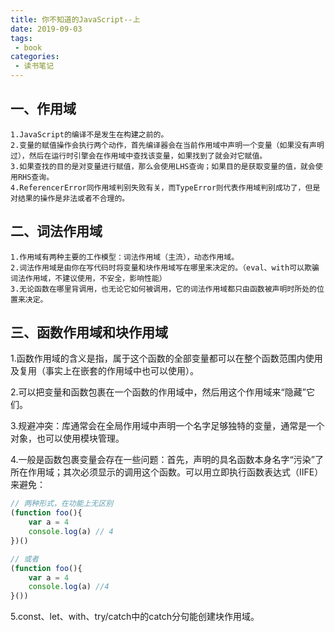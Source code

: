 ```yaml
---
title: 你不知道的JavaScript--上
date: 2019-09-03
tags:
 - book
categories:
 - 读书笔记
---
```


## 一、作用域

    1.JavaScript的编译不是发生在构建之前的。
    2.变量的赋值操作会执行两个动作，首先编译器会在当前作用域中声明一个变量（如果没有声明过），然后在运行时引擎会在作用域中查找该变量，如果找到了就会对它赋值。
    3.如果查找的目的是对变量进行赋值，那么会使用LHS查询；如果目的是获取变量的值，就会使用RHS查询。
    4.ReferencerError同作用域判别失败有关，而TypeError则代表作用域判别成功了，但是对结果的操作是非法或者不合理的。

## 二、词法作用域

    1.作用域有两种主要的工作模型：词法作用域（主流），动态作用域。
    2.词法作用域是由你在写代码时将变量和块作用域写在哪里来决定的。（eval、with可以欺骗词法作用域，不建议使用，不安全，影响性能）
    3.无论函数在哪里背调用，也无论它如何被调用，它的词法作用域都只由函数被声明时所处的位置来决定。


## 三、函数作用域和块作用域

1.函数作用域的含义是指，属于这个函数的全部变量都可以在整个函数范围内使用及复用（事实上在嵌套的作用域中也可以使用）。

2.可以把变量和函数包裹在一个函数的作用域中，然后用这个作用域来“隐藏”它们。

3.规避冲突：库通常会在全局作用域中声明一个名字足够独特的变量，通常是一个对象，也可以使用模块管理。

4.一般是函数包裹变量会存在一些问题：首先，声明的具名函数本身名字“污染”了所在作用域；其次必须显示的调用这个函数。可以用立即执行函数表达式（IIFE）来避免：

``` javascript
// 两种形式，在功能上无区别
(function foo(){
    var a = 4
    console.log(a) // 4
})()

// 或者
(function foo(){
    var a = 4
    console.log(a) //4
}())
```
5.const、let、with、try/catch中的catch分句能创建块作用域。
